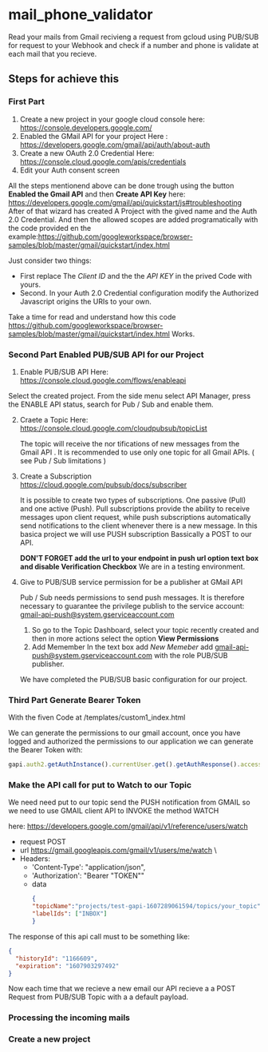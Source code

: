 # mail_phone_validator
Read your mails from Gmail recivieng a request from gcloud using  PUB/SUB for request to your Webhook and check if  a number and phone is validate at each mail that you recieve.

## Steps for achieve this
### First Part
1. Create a new project in your google cloud console 
   here: https://console.developers.google.com/
2. Enabled the GMail API for your project
   Here : https://developers.google.com/gmail/api/auth/about-auth
3. Create a new OAuth 2.0 Credential
   Here: https://console.cloud.google.com/apis/credentials
4. Edit your Auth consent screen

All the steps mentionend above can be done trough using the button **Enabled the Gmail API** and then **Create API Key**
here: https://developers.google.com/gmail/api/quickstart/js#troubleshooting
After of that wizard has created A Project with the gived name and the Auth 2.0 Credential. 
And then the allowed scopes are added programatically with the code provided en the example:https://github.com/googleworkspace/browser-samples/blob/master/gmail/quickstart/index.html


Just consider two things: 
- First replace The *Client ID* and the the *API KEY* in the prived Code with yours.
- Second. In your Auth 2.0 Credential configuration modify the Authorized Javascript origins the URIs to your own.

Take a time for read and understand how this code https://github.com/googleworkspace/browser-samples/blob/master/gmail/quickstart/index.html Works.

### Second Part Enabled PUB/SUB API for our Project 
1. Enable PUB/SUB API Here: https://console.cloud.google.com/flows/enableapi

Select the created project. From the side menu select API Manager, press the ENABLE API status, search for Pub / Sub and enable them.

2. Craete a Topic 
   Here: https://console.cloud.google.com/cloudpubsub/topicList

   The topic will receive the nor tifications of new messages from the Gmail API . It is recommended to use only one topic for all Gmail APIs. ( see Pub / Sub limitations )

3. Create a Subscription
   https://cloud.google.com/pubsub/docs/subscriber

   It is possible to create two types of subscriptions. One passive (Pull) and one active (Push). Pull subscriptions provide the ability to receive messages upon client request, while push subscriptions automatically send notifications to the client whenever there is a new message.
   In this basica project we will use PUSH subscription Bassically a POST to our API.

    
   **DON'T FORGET add the url to your endpoint in push url option text box and disable Verification Checkbox** We are in a testing environment.

4. Give to PUB/SUB service  permission for be a publisher at    GMail API
   
   Pub / Sub needs permissions to send push messages. It is therefore necessary to guarantee the privilege publish to the service account: gmail-api-push@system.gserviceaccount.com
   1. So go to the Topic Dashboard, select your topic recently created and then in more actions select the option **View Permissions**
   2. Add Memember 
      In the text box add *New Memeber* add gmail-api-push@system.gserviceaccount.com with the role PUB/SUB publisher.

    We have completed the PUB/SUB basic configuration for our project.


### Third Part Generate Bearer Token 

With the fiven Code at /templates/custom1_index.html

We can generate the permissions to our gmail account, once you have logged and authorized the permissions to our application we can generate the Bearer Token with: 
```javascript
gapi.auth2.getAuthInstance().currentUser.get().getAuthResponse().access_token
```

### Make  the API call for put to Watch to our Topic
We need need put to our topic send the PUSH notification from GMAIL so we need to use GMAIL client API to INVOKE the method WATCH 

here: 
https://developers.google.com/gmail/api/v1/reference/users/watch


- request POST 
- url https://gmail.googleapis.com/gmail/v1/users/me/watch \
- Headers:
  - 'Content-Type': "application/json",
  - 'Authorization': "Bearer "TOKEN""
  - data 
    ```json
    {
	"topicName":"projects/test-gapi-1607289061594/topics/your_topic",
	"labelIds": ["INBOX"] 
    }
    ```
The response of this api call must to be something like: 
```json
{
  "historyId": "1166609",
  "expiration": "1607903297492"
}
```

Now each time that we recieve a new email our API recieve a a POST Request from PUB/SUB Topic with a a default payload.


### Processing the incoming mails







### Create a new project 